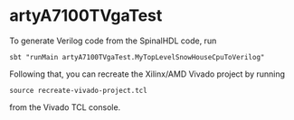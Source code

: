# artyA7100TVgaTest

To generate Verilog code from the SpinalHDL code, run
```
sbt "runMain artyA7100TVgaTest.MyTopLevelSnowHouseCpuToVerilog"
```

Following that, you can recreate the Xilinx/AMD Vivado project by running
```
source recreate-vivado-project.tcl
```
from the Vivado TCL console.

